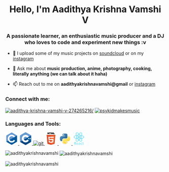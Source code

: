 
<!--
**skillkumaroriginal/skillkumaroriginal** is a ✨ _special_ ✨ repository because its `README.md` (this file) appears on your GitHub profile.

Here are some ideas to get you started:

- 🔭 I’m currently working on ...
- 🌱 I’m currently learning ...
- 👯 I’m looking to collaborate on ...
- 🤔 I’m looking for help with ...
- 💬 Ask me about ...
- 📫 How to reach me: ...
- 😄 Pronouns: ...
- ⚡ Fun fact: ...
--><h1 align="center">Hello, I'm Aadithya Krishna Vamshi V</h1>
<h3 align="center">A passionate learner, an enthusiastic music producer and a DJ who loves to code and experiment new things :v</h3>

<!-- - 🔭 I’m currently working on [healthify](https://github.com/acmpesuecc/healthify) -->
<!-- 
- 🌱 I’m currently learning **React-native** -->

- 🎹 I upload some of my music projects on [soundcloud](https://soundcloud.com/psykidmakesmusic) or on my [instagram](https://instagram.com/psykidmakesmusic)

- 💬 Ask me about **music production, anime, photography, cooking, literally anything (we can talk about it haha)**

- 📫 Reach out to me on **aadithyakrishnavamshi@gmail** or [instagram](https://instagram.com/psykidmakesmusic)


<!-- - ⚡ Fun fact -  **Paracetamol chutney 🙀** -->

<h3 align="left">Connect with me:</h3>
<p align="left">
<a href="https://linkedin.com/in/aadithya-krishna-vamshi-v-274265216/" target="blank"><img align="center" 
                                                                                           src="https://img.icons8.com/?size=512&id=60ZV_wYC0BM2&format=png" 
                                                                                           alt="aadithya-krishna-vamshi-v-274265216/" height="40" width="40" /></a>
<a href="https://instagram.com/psykidmakesmusic" target="blank"><img align="center" src=" https://img.icons8.com/?size=512&id=5eT5OnLluNOx&format=png" alt="psykidmakesmusic" height="40" width="40" /></a>
</p>

<h3 align="left">Languages and Tools:</h3>
<p align="left"> <a href="https://www.cprogramming.com/" target="_blank" rel="noreferrer"> <img src="https://raw.githubusercontent.com/devicons/devicon/master/icons/c/c-original.svg" alt="c" width="40" height="40"/> </a> <a href="https://www.w3schools.com/cpp/" target="_blank" rel="noreferrer"> <img src="https://raw.githubusercontent.com/devicons/devicon/master/icons/cplusplus/cplusplus-original.svg" alt="cplusplus" width="40" height="40"/> </a> <a href="https://git-scm.com/" target="_blank" rel="noreferrer"> <img src="https://www.vectorlogo.zone/logos/git-scm/git-scm-icon.svg" alt="git" width="40" height="40"/> </a> <a href="https://www.w3.org/html/" target="_blank" rel="noreferrer"> <img src="https://raw.githubusercontent.com/devicons/devicon/master/icons/html5/html5-original-wordmark.svg" alt="html5" width="40" height="40"/> </a> <a href="https://www.python.org" target="_blank" rel="noreferrer"> <img src="https://raw.githubusercontent.com/devicons/devicon/master/icons/python/python-original.svg" alt="python" width="40" height="40"/> </a> <a href="https://reactjs.org/" target="_blank" rel="noreferrer"> <img src="https://raw.githubusercontent.com/devicons/devicon/master/icons/react/react-original-wordmark.svg" alt="react" width="40" height="40"/> </a> </p>

<p><img align="left" src="https://github-readme-stats.vercel.app/api/top-langs?username=aadithyakrishnavamshi&show_icons=true&locale=en&layout=compact" alt="aadithyakrishnavamshi" /></p>

<p>&nbsp;<img align="center" src="https://github-readme-stats.vercel.app/api?username=aadithyakrishnavamshi&show_icons=true&locale=en" alt="aadithyakrishnavamshi" /></p>

<p><img align="center" src="https://github-readme-streak-stats.herokuapp.com/?user=aadithyakrishnavamshi" alt="aadithyakrishnavamshi" /></p>
